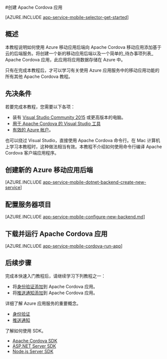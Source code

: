 <properties
    pageTitle="在 Azure 应用服务移动应用中创建 Cordova 应用 | Azure"
    description="遵循本教程开始使用 Azure 移动应用后端进行 Apache Cordova 开发"
    services="app-service\mobile"
    documentationCenter="javascript"
    authors="adrianhall"
    manager="erikre"
    editor=""
    tags=""
    keywords="cordova,javascript,移动,客户端" />

<tags
	ms.service="app-service-mobile"
	ms.date="08/11/2016"
	wacn.date="09/26/2016"/>

#创建 Apache Cordova 应用

[AZURE.INCLUDE [app-service-mobile-selector-get-started](../../includes/app-service-mobile-selector-get-started.md)]

## 概述

本教程说明如何使用 Azure 移动应用后端向 Apache Cordova 移动应用添加基于云的后端服务。将创建一个新的移动应用后端以及一个简单的_待办事项列表_ Apache Cordova 应用，此应用将应用数据存储在 Azure 中。

只有在完成本教程后，才可以学习有关使用 Azure 应用服务中的移动应用功能的所有其他 Apache Cordova 教程。

## 先决条件

若要完成本教程，您需要以下各项：

* 装有 [Visual Studio Community 2015] 或更高版本的电脑。
* [用于 Apache Cordova 的 Visual Studio 工具]
* [有效的 Azure 帐户](/pricing/1rmb-trial/)。

也可以绕过 Visual Studio，直接使用 Apache Cordova 命令行。在 Mac 计算机上学习本教程时，这种做法相当有效。本教程不介绍如何使用命令行编译 Apache Cordova 客户端应用程序。

## 创建新的 Azure 移动应用后端

[AZURE.INCLUDE [app-service-mobile-dotnet-backend-create-new-service](../../includes/app-service-mobile-dotnet-backend-create-new-service.md)]

## 配置服务器项目

[AZURE.INCLUDE [app-service-mobile-configure-new-backend.md](../../includes/app-service-mobile-configure-new-backend.md)]

## 下载并运行 Apache Cordova 应用

[AZURE.INCLUDE [app-service-mobile-cordova-run-app](../../includes/app-service-mobile-cordova-run-app.md)]

## 后续步骤

完成本快速入门教程后，请继续学习下列教程之一：

* 将[身份验证添加]到 Apache Cordova 应用。
* 将[推送通知添加]到 Apache Cordova 应用。

详细了解 Azure 应用服务的重要概念。

* [身份验证]
* [推送通知]

了解如何使用 SDK。

* [Apache Cordova SDK]
* [ASP.NET Server SDK]
* [Node.js Server SDK]

<!-- Images. -->

<!-- URLs -->
[Azure portal]: https://portal.azure.cn/
[Visual Studio Community 2015]: http://www.visualstudio.com/
[用于 Apache Cordova 的 Visual Studio 工具]: https://www.visualstudio.com/features/cordova-vs.aspx
[身份验证添加]: /documentation/articles/app-service-mobile-cordova-get-started-users/
[推送通知添加]: /documentation/articles/app-service-mobile-cordova-get-started-push/
[身份验证]: /documentation/articles/app-service-mobile-auth/
[推送通知]: /documentation/articles/notification-hubs-overview/
[Apache Cordova SDK]: /documentation/articles/app-service-mobile-cordova-how-to-use-client-library/
[ASP.NET Server SDK]: /documentation/articles/app-service-mobile-dotnet-backend-how-to-use-server-sdk/
[Node.js Server SDK]: /documentation/articles/app-service-mobile-node-backend-how-to-use-server-sdk/

<!---HONumber=Mooncake_0919_2016-->